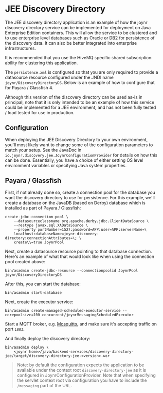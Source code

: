 # JEE Discovery Directory

The JEE discovery directory application is an example of how the joynr discovery
directory service can be implemented for deployment on Java Enterprise Edition containers.
This will allow the service to be clustered and to use enterprise level databases
such as Oracle or DB2 for persistence of the discovery data. It can also be better
integrated into enterprise infrastructures.

It is recommended that you use the HiveMQ specific shared subscription ability for
clustering this application.

The `persistence.xml` is configured so that you are only required to provide a datasource
resource configured under the JNDI name `joynr/DiscoveryDirectoryDS`. Below is an
example of how to configure that for Payara / Glassfish 4.

Although this version of the discovery directory can be used as-is in principal, note
that it is only intended to be an example of how this service could be implemented for
a JEE environment, and has not been fully tested / load tested for use in production.

## Configuration

When deploying the JEE Discovery Directory to your own environment, you'll most likely
want to change some of the configuration parameters to match your setup. See the JavaDoc
in `io.joynr.discovery.jee.JoynrConfigurationProvider` for details on how this can be
done. Essentially, you have a choice of either setting OS level environment variables or
specifying Java system properties.

## Payara / Glassfish

First, if not already done so, create a connection pool for the database you want the
discovery directory to use for persistence. For this example, we'll create a database
on the JavaDB (based on Derby) database which is installed as part of Payara / Glassfish:

    create-jdbc-connection-pool \
        --datasourceclassname org.apache.derby.jdbc.ClientDataSource \
        --restype javax.sql.XADataSource \
        --property portNumber=1527:password=APP:user=APP:serverName=\
        localhost:databaseName=joynr-discovery-directory:connectionAttributes=\; \
        create\\=true JoynrPool

Next, create a datasource resource pointing to that database connection. Here's an
example of what that would look like when using the connection pool created above:

`bin/asadmin create-jdbc-resource --connectionpoolid JoynrPool joynr/DiscoveryDirectoryDS`

After this, you can start the database:

`bin/asadmin start-database`

Next, create the executor service:

    bin/asadmin create-managed-scheduled-executor-service --corepoolsize=100 concurrent/joynrMessagingScheduledExecutor

Start a MQTT broker, e.g. [Mosquitto](http://mosquitto.org), and make sure it's accepting traffic
on port `1883`.

And finally deploy the discovery directory:

    bin/asadmin deploy \
        <joynr home>/java/backend-services/discovery-directory-jee/target/discovery-directory-jee-<version>.war

>Note: by default the configuration expects the application to be available under
>the context root `discovery-directory-jee` as it is configured in JoynrConfigurationProvider.
>Note that when specifying the servlet context root via configuration you have to include the
>`/messaging` part of the URL.

